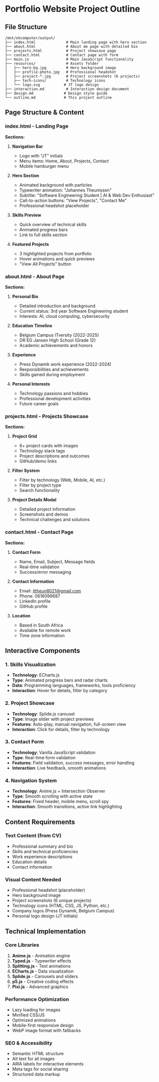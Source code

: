 # Portfolio Website Project Outline

## File Structure
```
/mnt/okcomputer/output/
├── index.html              # Main landing page with hero section
├── about.html              # About me page with detailed bio
├── projects.html           # Project showcase page
├── contact.html            # Contact page with form
├── main.js                 # Main JavaScript functionality
├── resources/              # Assets folder
│   ├── hero-bg.jpg         # Hero background image
│   ├── profile-photo.jpg   # Professional headshot
│   ├── project-*.jpg       # Project screenshots (6 projects)
│   ├── tech-icons/         # Technology icons
│   └── logo.svg           # JT logo design
├── interaction.md          # Interaction design document
├── design.md              # Design style guide
└── outline.md             # This project outline
```

## Page Structure & Content

### index.html - Landing Page
**Sections:**
1. **Navigation Bar**
   - Logo with "JT" initials
   - Menu items: Home, About, Projects, Contact
   - Mobile hamburger menu

2. **Hero Section**
   - Animated background with particles
   - Typewriter animation: "Johannes Theunissen"
   - Subtitle: "Software Engineering Student | AI & Web Dev Enthusiast"
   - Call-to-action buttons: "View Projects", "Contact Me"
   - Professional headshot placeholder

3. **Skills Preview**
   - Quick overview of technical skills
   - Animated progress bars
   - Link to full skills section

4. **Featured Projects**
   - 3 highlighted projects from portfolio
   - Hover animations and quick previews
   - "View All Projects" button

### about.html - About Page
**Sections:**
1. **Personal Bio**
   - Detailed introduction and background
   - Current status: 3rd year Software Engineering student
   - Interests: AI, cloud computing, cybersecurity

2. **Education Timeline**
   - Belgium Campus ITversity (2022-2025)
   - DR EG Jansen High School (Grade 12)
   - Academic achievements and honors

3. **Experience**
   - Press Dynamik work experience (2022-2024)
   - Responsibilities and achievements
   - Skills gained during employment

4. **Personal Interests**
   - Technology passions and hobbies
   - Professional development activities
   - Future career goals

### projects.html - Projects Showcase
**Sections:**
1. **Project Grid**
   - 6+ project cards with images
   - Technology stack tags
   - Project descriptions and outcomes
   - GitHub/demo links

2. **Filter System**
   - Filter by technology (Web, Mobile, AI, etc.)
   - Filter by project type
   - Search functionality

3. **Project Details Modal**
   - Detailed project information
   - Screenshots and demos
   - Technical challenges and solutions

### contact.html - Contact Page
**Sections:**
1. **Contact Form**
   - Name, Email, Subject, Message fields
   - Real-time validation
   - Success/error messaging

2. **Contact Information**
   - Email: jttheun8021@gmail.com
   - Phone: 0616099687
   - LinkedIn profile
   - GitHub profile

3. **Location**
   - Based in South Africa
   - Available for remote work
   - Time zone information

## Interactive Components

### 1. Skills Visualization
- **Technology**: ECharts.js
- **Type**: Animated progress bars and radar charts
- **Data**: Programming languages, frameworks, tools proficiency
- **Interaction**: Hover for details, filter by category

### 2. Project Showcase
- **Technology**: Splide.js carousel
- **Type**: Image slider with project previews
- **Features**: Auto-play, manual navigation, full-screen view
- **Interaction**: Click for details, filter by technology

### 3. Contact Form
- **Technology**: Vanilla JavaScript validation
- **Type**: Real-time form validation
- **Features**: Field validation, success messages, error handling
- **Interaction**: Live feedback, smooth animations

### 4. Navigation System
- **Technology**: Anime.js + Intersection Observer
- **Type**: Smooth scrolling with active state
- **Features**: Fixed header, mobile menu, scroll spy
- **Interaction**: Smooth transitions, active link highlighting

## Content Requirements

### Text Content (from CV)
- Professional summary and bio
- Skills and technical proficiencies
- Work experience descriptions
- Education details
- Contact information

### Visual Content Needed
- Professional headshot (placeholder)
- Hero background image
- Project screenshots (6 unique projects)
- Technology icons (HTML, CSS, JS, Python, etc.)
- Company logos (Press Dynamik, Belgium Campus)
- Personal logo design (JT initials)

## Technical Implementation

### Core Libraries
1. **Anime.js** - Animation engine
2. **Typed.js** - Typewriter effects
3. **Splitting.js** - Text animations
4. **ECharts.js** - Data visualization
5. **Splide.js** - Carousels and sliders
6. **p5.js** - Creative coding effects
7. **Pixi.js** - Advanced graphics

### Performance Optimization
- Lazy loading for images
- Minified CSS/JS
- Optimized animations
- Mobile-first responsive design
- WebP image format with fallbacks

### SEO & Accessibility
- Semantic HTML structure
- Alt text for all images
- ARIA labels for interactive elements
- Meta tags for social sharing
- Structured data markup